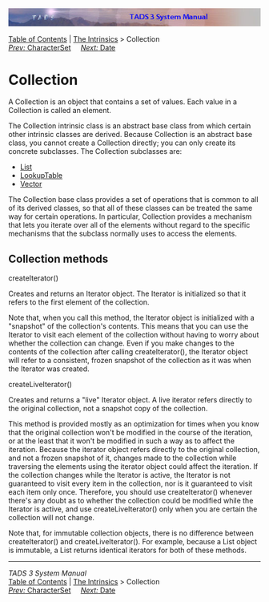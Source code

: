 ---
---
<div class="topbar">

<img src="topbar.jpg" data-border="0" />

</div>

<div class="nav">

<a href="toc.html" class="nav">Table of Contents</a> \|
<a href="builtins.html" class="nav">The Intrinsics</a> \> Collection  
<span class="navnp"><a href="charset.html" class="nav"><em>Prev:</em> CharacterSet</a>
    <a href="date.html" class="nav"><em>Next:</em> Date</a>     </span>

</div>

<div class="main">

# Collection

A Collection is an object that contains a set of values. Each value in a
Collection is called an element.

The Collection intrinsic class is an abstract base class from which
certain other intrinsic classes are derived. Because Collection is an
abstract base class, you cannot create a Collection directly; you can
only create its concrete subclasses. The Collection subclasses are:

- [List](list.html)
- [LookupTable](lookup.html)
- [Vector](vector.html)

The Collection base class provides a set of operations that is common to
all of its derived classes, so that all of these classes can be treated
the same way for certain operations. In particular, Collection provides
a mechanism that lets you iterate over all of the elements without
regard to the specific mechanisms that the subclass normally uses to
access the elements.

## Collection methods

<span class="code">createIterator()</span>

<div class="fdef">

Creates and returns an Iterator object. The Iterator is initialized so
that it refers to the first element of the collection.

Note that, when you call this method, the Iterator object is initialized
with a "snapshot" of the collection's contents. This means that you can
use the Iterator to visit each element of the collection without having
to worry about whether the collection can change. Even if you make
changes to the contents of the collection after calling
<span class="code">createIterator()</span>, the Iterator object will
refer to a consistent, frozen snapshot of the collection as it was when
the Iterator was created.

</div>

<span class="code">createLiveIterator()</span>

<div class="fdef">

Creates and returns a "live" Iterator object. A live iterator refers
directly to the original collection, not a snapshot copy of the
collection.

This method is provided mostly as an optimization for times when you
know that the original collection won't be modified in the course of the
iteration, or at the least that it won't be modified in such a way as to
affect the iteration. Because the iterator object refers directly to the
original collection, and not a frozen snapshot of it, changes made to
the collection while traversing the elements using the iterator object
could affect the iteration. If the collection changes while the Iterator
is active, the Iterator is not guaranteed to visit every item in the
collection, nor is it guaranteed to visit each item only once.
Therefore, you should use <span class="code">createIterator()</span>
whenever there's any doubt as to whether the collection could be
modified while the Iterator is active, and use
<span class="code">createLiveIterator()</span> only when you are certain
the collection will not change.

Note that, for immutable collection objects, there is no difference
between <span class="code">createIterator()</span> and
<span class="code">createLiveIterator()</span>. For example, because a
List object is immutable, a List returns identical iterators for both of
these methods.

</div>

</div>

------------------------------------------------------------------------

<div class="navb">

*TADS 3 System Manual*  
<a href="toc.html" class="nav">Table of Contents</a> \|
<a href="builtins.html" class="nav">The Intrinsics</a> \> Collection  
<span class="navnp"><a href="charset.html" class="nav"><em>Prev:</em> CharacterSet</a>
    <a href="date.html" class="nav"><em>Next:</em> Date</a>     </span>

</div>
